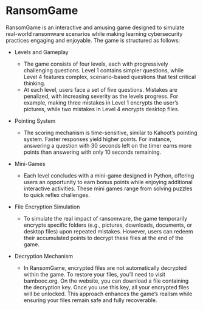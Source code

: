 # RansomGame
RansomGame is an interactive and amusing game designed to simulate real-world ransomware scenarios while making learning cybersecurity practices engaging and enjoyable. The game is structured as follows:

- Levels and Gameplay
  - The game consists of four levels, each with progressively challenging questions. Level 1 contains simpler questions, while Level 4 features complex, scenario-based questions that test critical thinking.
  - At each level, users face a set of five questions. Mistakes are penalized, with increasing severity as the levels progress. For example, making three mistakes in Level 1 encrypts the user’s pictures, while two mistakes in Level 4 encrypts desktop files.

- Pointing System
  - The scoring mechanism is time-sensitive, similar to Kahoot’s pointing system. Faster responses yield higher points. For instance, answering a question with 30 seconds left on the timer earns more points than answering with only 10 seconds remaining.

- Mini-Games
  - Each level concludes with a mini-game designed in Python, offering users an opportunity to earn bonus points while enjoying additional interactive activities. These mini games range from solving puzzles to quick reflex challenges.

- File Encryption Simulation
  - To simulate the real impact of ransomware, the game temporarily encrypts specific folders (e.g., pictures, downloads, documents, or desktop files) upon repeated mistakes. However, users can redeem their accumulated points to decrypt these files at the end of the game.

- Decryption Mechanism
  - In RansomGame, encrypted files are not automatically decrypted within the game. To restore your files, you’ll need to visit bambooc.org. On the website, you can download a file containing the decryption key. Once you use this key, all your encrypted files will be unlocked. This approach enhances the game’s realism while ensuring your files remain safe and fully recoverable.
